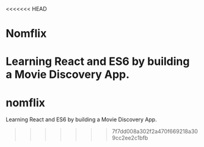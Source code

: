 <<<<<<< HEAD
# Nomflix
Learning React and ES6 by building a Movie Discovery App.
=======
# nomflix
Learning React and ES6 by building a Movie Discovery App.
>>>>>>> 7f7dd008a302f2a470f669218a309cc2ee2c1bfb
